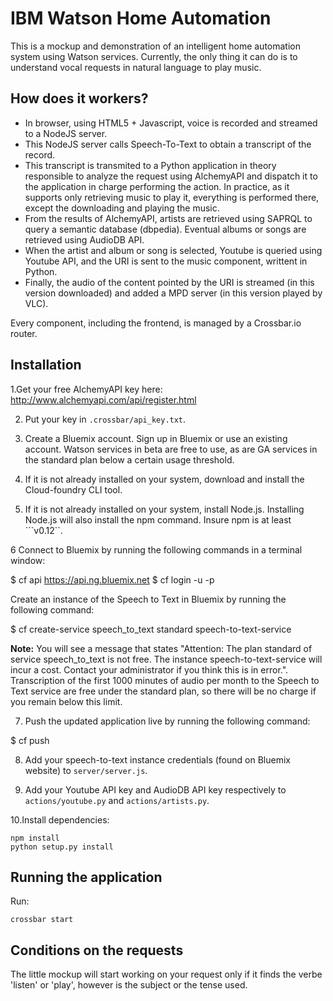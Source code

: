 # IBM Watson Home Automation

This is a mockup and demonstration of an intelligent home automation system using Watson services.
Currently, the only thing it can do is to understand vocal requests in natural language to play music.

## How does it workers?

- In browser, using HTML5 + Javascript, voice is recorded and streamed to a NodeJS server.
- This NodeJS server calls Speech-To-Text to obtain a transcript of the record.
- This transcript is transmited to a Python application in theory responsible to analyze the request using AlchemyAPI and dispatch it to the application in charge performing the action. In practice, as it supports only retrieving music to play it, everything is performed there, except the downloading and playing the music.
- From the results of AlchemyAPI, artists are retrieved using SAPRQL to query a semantic database (dbpedia). Eventual albums or songs are retrieved using AudioDB API.
- When the artist and album or song is selected, Youtube is queried using Youtube API, and the URI is sent to the music component, writtent in Python.
- Finally, the audio of the content pointed by the URI is streamed (in this version downloaded) and added a MPD server (in this version played by VLC).

Every component, including the frontend, is managed by a Crossbar.io router.

## Installation

1.Get your free AlchemyAPI key here: http://www.alchemyapi.com/api/register.html

2. Put your key in ```.crossbar/api_key.txt```.

3. Create a Bluemix account. Sign up in Bluemix or use an existing account. Watson services in beta are free to use, as are GA services in the standard plan below a certain usage threshold.

4. If it is not already installed on your system, download and install the Cloud-foundry CLI tool.

5. If it is not already installed on your system, install Node.js. Installing Node.js will also install the npm command. Insure npm is at least ```v0.12``.

6 Connect to Bluemix by running the following commands in a terminal window:

$ cf api https://api.ng.bluemix.net
$ cf login -u <your-Bluemix-ID> -p <your-Bluemix-password>

Create an instance of the Speech to Text in Bluemix by running the following command:

$ cf create-service speech_to_text standard speech-to-text-service

**Note:** You will see a message that states "Attention: The plan standard of service speech_to_text is not free. The instance speech-to-text-service will incur a cost. Contact your administrator if you think this is in error.". Transcription of the first 1000 minutes of audio per month to the Speech to Text service are free under the standard plan, so there will be no charge if you remain below this limit.

7. Push the updated application live by running the following command:

$ cf push


8. Add your speech-to-text instance credentials (found on Bluemix website) to ```server/server.js```.

9. Add your Youtube API key and AudioDB API key respectively to ```actions/youtube.py``` and ```actions/artists.py```.

10.Install dependencies:

    npm install
    python setup.py install


## Running the application

Run:

    crossbar start

## Conditions on the requests

The little mockup will start working on your request only if it finds the verbe 'listen' or 'play', however is the subject or the tense used.

